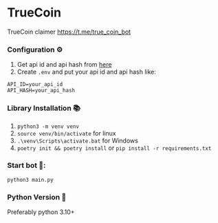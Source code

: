 # TrueCoin
TrueCoin claimer https://t.me/true_coin_bot

### Configuration ⚙️
1. Get api id and api hash from [here](https://my.telegram.org/auth "here")
2. Create `.env` and put your api id and api hash like:
```
API_ID=your_api_id
API_HASH=your_api_hash
```

### Library Installation 📚
1. `python3 -m venv venv`
2. `source venv/bin/activate` for linux
3. `.\venv\Scripts\activate.bat` for Windows
4. `poetry init && poetry install` or `pip install -r requirements.txt`

### Start bot 🤖:
`python3 main.py`

### Python Version 🐍
Preferably python 3.10+
